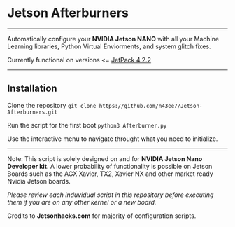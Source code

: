 # Jetson Afterburners
___________________________________________________________________________________________
Automatically configure your __NVIDIA Jetson NANO__ with all your Machine Learning libraries, Python Virtual Enviorments, and system glitch fixes.
 
Currently functional on versions <= [JetPack 4.2.2](https://qiita.com/karaage0703/items/0583528f1f9c34911a31)   

_____________________________________________________________________________________________
## Installation
Clone the repository
``` git clone https://github.com/n43ee7/Jetson-Afterburners.git ```

Run the script for the first boot
``` python3 Afterburner.py ```

Use the interactive menu to navigate throught what you need to initialize.

_______________________________________________________________________________________________
Note: 
This script is solely designed on and for __NVIDIA Jetson Nano Developer kit__. A lower probability of functionality is possible on Jetson Boards such as the AGX Xavier, TX2, Xavier NX and other market ready Nvidia Jetson boards. 

_Please review each induvidual script in this repository before executing them if you are on any other kernel or a new board._

Credits to __Jetsonhacks.com__ for majority of configuration scripts.
